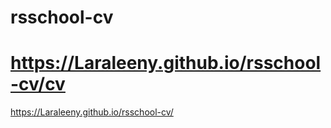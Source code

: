 # rsschool-cv
https://Laraleeny.github.io/rsschool-cv/cv
=====
https://Laraleeny.github.io/rsschool-cv/
